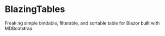 # BlazingTables
Freaking simple bindable, filterable, and sortable table for Blazor built with MDBootstrap
